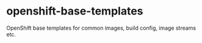 # openshift-base-templates
OpenShift base templates for common images, build config, image streams etc.
